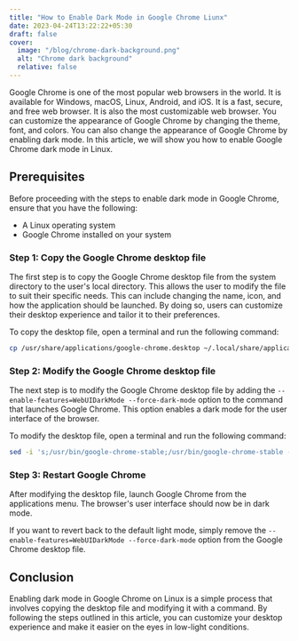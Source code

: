 ```yaml
---
title: "How to Enable Dark Mode in Google Chrome Liunx"
date: 2023-04-24T13:22:22+05:30
draft: false
cover:
  image: "/blog/chrome-dark-background.png"
  alt: "Chrome dark background"
  relative: false
---
```


Google Chrome is one of the most popular web browsers in the world. It is available for Windows, macOS, Linux, Android, and iOS. It is a fast, secure, and free web browser. It is also the most customizable web browser. You can customize the appearance of Google Chrome by changing the theme, font, and colors. You can also change the appearance of Google Chrome by enabling dark mode. In this article, we will show you how to enable Google Chrome dark mode in Linux.

## Prerequisites

Before proceeding with the steps to enable dark mode in Google Chrome, ensure that you have the following:

- A Linux operating system
- Google Chrome installed on your system

### Step 1: Copy the Google Chrome desktop file

The first step is to copy the Google Chrome desktop file from the system directory to the user's local directory. This allows the user to modify the file to suit their specific needs. This can include changing the name, icon, and how the application should be launched. By doing so, users can customize their desktop experience and tailor it to their preferences.

To copy the desktop file, open a terminal and run the following command:

```bash
cp /usr/share/applications/google-chrome.desktop ~/.local/share/applications/google-chrome.desktop
```

### Step 2: Modify the Google Chrome desktop file

The next step is to modify the Google Chrome desktop file by adding the `--enable-features=WebUIDarkMode --force-dark-mode` option to the command that launches Google Chrome. This option enables a dark mode for the user interface of the browser.

To modify the desktop file, open a terminal and run the following command:

```bash
sed -i 's;/usr/bin/google-chrome-stable;/usr/bin/google-chrome-stable --enable-features=WebUIDarkMode --force-dark-mode;g' ~/.local/share/applications/google-chrome.desktop
```

### Step 3: Restart Google Chrome

After modifying the desktop file, launch Google Chrome from the applications menu. The browser's user interface should now be in dark mode.

If you want to revert back to the default light mode, simply remove the `--enable-features=WebUIDarkMode --force-dark-mode` option from the Google Chrome desktop file.

## Conclusion

Enabling dark mode in Google Chrome on Linux is a simple process that involves copying the desktop file and modifying it with a command. By following the steps outlined in this article, you can customize your desktop experience and make it easier on the eyes in low-light conditions.
